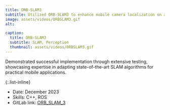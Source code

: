 ```yaml
---
title: ORB-SLAM3
subtitle: Utilized ORB-SLAM3 to enhance mobile camera localization on a smartphone platform.
image: assets/videos/ORBSLAM3.gif
alt: 

caption:
  title: ORB-SLAM3
  subtitle: SLAM, Perception
  thumbnail: assets/videos/ORBSLAM3.gif
---
```

Demonstrated successful implementation through extensive testing, showcasing expertise in adapting
state-of-the-art SLAM algorithms for practical mobile applications.

{:.list-inline}
- Date: December 2023
- Skills: C++, ROS
- GitLab link: [ORB_SLAM_3](https://github.com/adityaaspat/Robotics/blob/main/ORB_SLAM3.zip)

